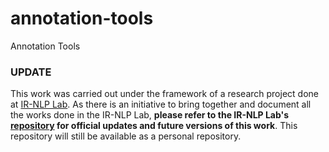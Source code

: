 # annotation-tools
Annotation Tools

### UPDATE
This work was carried out under the framework of a research project done at [IR-NLP Lab](https://ir.cs.ui.ac.id/new/).
As there is an initiative to bring together and document all the works done in the IR-NLP Lab,
**please refer to the IR-NLP Lab's [repository](https://github.com/ir-nlp-csui/idn-tagged-corpus-CSUI) for official updates and future versions of this work**.
This repository will still be available as a personal repository.
